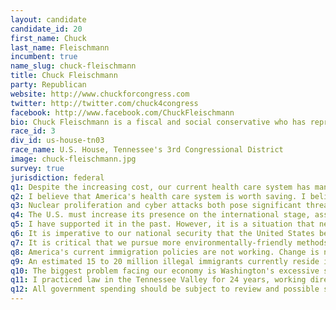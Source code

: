 ```yaml
---
layout: candidate
candidate_id: 20
first_name: Chuck
last_name: Fleischmann
incumbent: true
name_slug: chuck-fleischmann
title: Chuck Fleischmann
party: Republican
website: http://www.chuckforcongress.com
twitter: http://twitter.com/chuck4congress
facebook: http://www.facebook.com/ChuckFleischmann
bio: Chuck Fleischmann is a fiscal and social conservative who has represented Tennessee's 3rd Congressional District since 2010. Before running for office, Chuck operated a small business in the Chattanooga area for 24 years with his wife, Brenda.<br><br>Since being elected, Chuck has voted to cut $1.6 trillion from the federal budget, repeal ObamaCare, defund Planned Parenthood, rein in the EPA, and has a 100% pro-life and 2nd Amendment voting record. He is a proven conservative. Chuck serves on the House Committee on Appropriations and a number of subcommittees that are vitally important to the residents of the 3rd District.<br><br>Chuck received his undergraduate degree in political science from the University of Illinois with both Phi Beta Kappa and Magna Cum Laude honors, and he earned his Doctor of Jurisprudence from the University of Tennessee law school.<br><br>Chuck and his wife, Brenda, live in Ooltewah, Tennessee with their 3 boys &mdash; Chuckie, Jamie and Jeffrey.
race_id: 3
div_id: us-house-tn03
race_name: U.S. House, Tennessee's 3rd Congressional District
image: chuck-fleischmann.jpg
survey: true
jurisdiction: federal
q1: Despite the increasing cost, our current health care system has many positive attributes. We need to build upon these, but there are changes that can be made to not only lower costs but to also provide patients with the care that they need, want, and deserve. A government run health insurance program, however, is not the answer. It would take control away from the doctors, threaten employer-sponsored health insurance, and limit individual choices. Government run health insurance simply does not work.
q2: I believe that America's health care system is worth saving. I believe that its problems can be resolved in such a way that no one loses their current health insurance or the right to choose their own doctor. Our solutions, however, must be made in a fiscally responsible manner so that affordable health care can be expanded to include both early detection and prevention, yet not limit patient choice and patient-doctor control.<br><br>Malpractice law, as an example, must be reformed to eliminate both excessive medical liability costs and frivolous lawsuits. Additionally, we must ensure that reimbursement to providers is at levels that will allow them to provide continued care to their patients.
q3: Nuclear proliferation and cyber attacks both pose significant threats to the security of our nation. Cyber attacks, while a fairly new threat, should not be underestimated. The unique challenges posed by cyber attacks require foresight, innovation, and strong intelligence from our agencies. Other nations are already working tirelessly to improve their defense against cyber attacks &mdash; we cannot afford to be a step behind.
q4: The U.S. must increase its presence on the international stage, assuming more leadership in directing policy, as well as partnering with our friends across the globe in defending democracy, supporting economic growth, and aiding in world health initiatives.
q5: I have supported it in the past. However, it is a situation that needs to be monitored very closely. The administration must have a prudent and feasible plan that will give us lasting peace in Iraq and Syria.
q6: It is imperative to our national security that the United States becomes energy independent. In order to do so, comprehensive energy legislation is needed, with particular attention given to environmentally safe energy exploration in Alaska's Arctic National Wildlife Reserve (ANWR) and the Outer Continental Shelf.<br><br>Nuclear power is a safe, effective, and environmentally friendly way to produce energy for our country. Greater reliance on nuclear power will result in a reduction of imported oil from nations friendly to terrorists. Nuclear power creates jobs, provides large amounts of energy at a time when energy costs are so high, and strengthens our national security and economic stability. A critical provider of American nuclear power is our own Anderson County, specifically Oak Ridge.
q7: It is critical that we pursue more environmentally-friendly methods of producing gas and oil. We must also further the development of clean coal power and the expansion of renewable energy technologies such as wind and solar power. Simply put, we can employ common sense and innovation to meet our current and future energy needs.
q8: America's current immigration policies are not working. Change is needed. I am convinced that our country's border security is paramount to our nation's security. The security of America's southern border can be improved by increasing the number of border enforcement agents, completing and enhancing the current fence, and implementing the use of new technology.
q9: An estimated 15 to 20 million illegal immigrants currently reside in the United States. I do not support rewarding these illegal immigrants with amnesty. In 1986, when legislation was passed granting general amnesty, the illegal immigrant population quadrupled. Security along the border can be improved by increasing border agents, completing and enhancing the fence, and equipping border agents with the necessary technology.
q10: The biggest problem facing our economy is Washington's excessive spending. The national debt must be reined in. The government's massive spending to stem the tide of rising unemployment has proven to be counterproductive. Rather, the adoption of policies that promote business investment, lower taxes and reduce the regulatory burdens on business will turn our economy around and create sustainable jobs.
q11: I practiced law in the Tennessee Valley for 24 years, working directly with a host of small businesses. I understand firsthand that small businesses are responsible for creating 80% of all the new jobs in our country during the last 20 years. In order for our economy to rebound during this current economic crisis, we need strong job growth, which I believe will correspond directly with small business growth. We do not need more government intervention. The government's excessive spending must be curbed, coupled with policies that promote investment into American businesses which are the key to rejuvenating our economy and jump starting job growth.
q12: All government spending should be subject to review and possible spending cuts. Eliminating waste from our federal government should be a key component to any cost-saving strategy.
---
```

